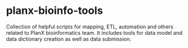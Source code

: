 # planx-bioinfo-tools

Collection of helpful scripts for mapping, ETL, automation and others related to PlanX bioinformatics team. It includes tools for data model and data dictionary creation as well as data submission.
